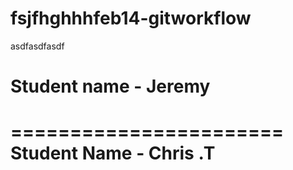 fsjfhghhhfeb14-gitworkflow
=================

asdfasdfasdf

# Student name - Jeremy
=======================
Student Name - Chris .T
=======================
